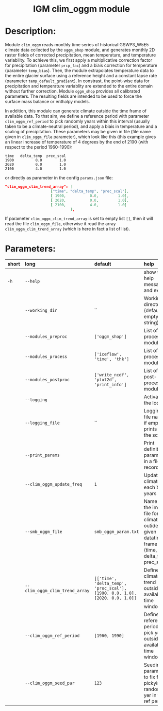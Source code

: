### <h1 align="center" id="title">IGM clim_oggm module  </h1>

# Description:

Module `clim_oggm` reads monthly time series of historical GSWP3_W5E5 climate data collected by the `oggm_shop` module, and generates monthly 2D raster fields of corrected precipitation, mean temperature, and temperature variability. To achieve this, we first apply a multiplicative correction factor for precipitation (parameter `prcp_fac`) and a biais correction for temperature (parameter `temp_bias`). Then, the module extrapolates temperature data to the entire glacier surface using a reference height and a constant lapse rate (parameter `temp_default_gradient`). In constrast, the point-wise data for precipitation and temperature variablity are extended to the entire domain without further correction. Module `oggm_shop` provides all calibrated parameters. The resulting fields are intended to be used to force the surface mass balance or enthalpy models.

In addition, this module can generate climate outside the time frame of available data. To that aim, we define a reference period with parameter `clim_oggm_ref_period` to pick randomly years within this interval (usually taken to be a climate-neutral period), and apply a biais in temperature and a scaling of precipitation. These parameters may be given in file (file name given in `clim_oggm_file` parameter), which look like this (this example gives an linear increase of temperature of 4 degrees by the end of 2100 (with respect to the period 1960-1990):

```dat
time   delta_temp  prec_scal
1900          0.0        1.0
2020          0.0        1.0
2100          4.0        1.0
```

 or directly as parameter in the config `params.json` file:

```json
"clim_oggm_clim_trend_array": [ 
                     ["time", "delta_temp", "prec_scal"],
                     [ 1900,           0.0,         1.0],
                     [ 2020,           0.0,         1.0],
                     [ 2100,           4.0,         1.0]
                              ],  
```

If parameter `clim_oggm_clim_trend_array` is set to empty list `[]`, then it will read the file `clim_oggm_file`, otherwise it read the array `clim_oggm_clim_trend_array` (which is here in fact a list of list).
 
# Parameters: 


|short|long|default|help|
| :--- | :--- | :--- | :--- |
|`-h`|`--help`||show this help message and exit|
||`--working_dir`|``|Working directory (default empty string)|
||`--modules_preproc`|`['oggm_shop']`|List of pre-processing modules|
||`--modules_process`|`['iceflow', 'time', 'thk']`|List of processing modules|
||`--modules_postproc`|`['write_ncdf', 'plot2d', 'print_info']`|List of post-processing modules|
||`--logging`||Activate the looging|
||`--logging_file`|``|Logging file name, if empty it prints in the screen|
||`--print_params`||Print definitive parameters in a file for record|
||`--clim_oggm_update_freq`|`1`|Update the climate each X years|
||`--smb_oggm_file`|`smb_oggm_param.txt`|Name of the imput file for the climate outide the given datatime frame (time, delta_temp, prec_scali)|
||`--clim_oggm_clim_trend_array`|`[['time', 'delta_temp', 'prec_scal'], [1900, 0.0, 1.0], [2020, 0.0, 1.0]]`|Define climate trend outside available time window|
||`--clim_oggm_ref_period`|`[1960, 1990]`|Define the reference period to pick year outside available time window|
||`--clim_oggm_seed_par`|`123`|Seeding parameter to fix for pickying randomly yer in the ref period|
